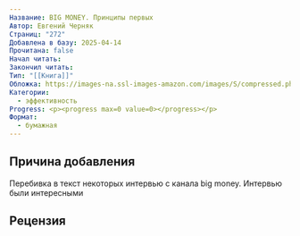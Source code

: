 ```yaml
---
Название: BIG MONEY. Принципы первых
Автор: Евгений Черняк
Страниц: "272"
Добавлена в базу: 2025-04-14
Прочитана: false
Начал читать: 
Закончил читать: 
Тип: "[[Книга]]"
Обложка: https://images-na.ssl-images-amazon.com/images/S/compressed.photo.goodreads.com/books/1565153100l/52542973.jpg
Категории:
  - эффективность
Progress: <p><progress max=0 value=0></progress></p>
Формат:
  - бумажная
---
```

## Причина добавления

Перебивка в текст некоторых интервью с канала big money. Интервью были интересными

## Рецензия
